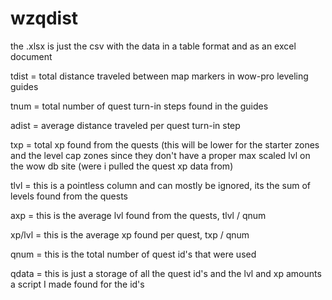 # wzqdist

the .xlsx is just the csv with the data in a table format and as an excel document


tdist = total distance traveled between map markers in wow-pro leveling guides

tnum = total number of quest turn-in steps found in the guides

adist = average distance traveled per quest turn-in step

txp = total xp found from the quests (this will be lower for the starter zones and the level cap zones since they don't have a proper max scaled lvl on the wow db site (were i pulled the quest xp data from)

tlvl = this is a pointless column and can mostly be ignored, its the sum of levels found from the quests

axp = this is the average lvl found from the quests, tlvl / qnum

xp/lvl = this is the average xp found per quest, txp / qnum

qnum = this is the total number of quest id's that were used

qdata = this is just a storage of all the quest id's and the lvl and xp amounts a script I made found for the id's
